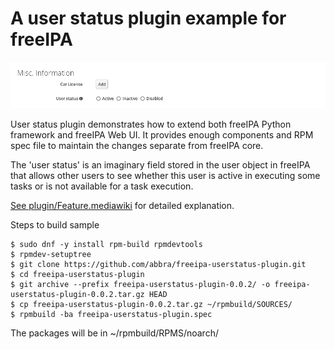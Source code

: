 # A user status plugin example for freeIPA

![](userstatus.png)

User status plugin demonstrates how to extend both freeIPA Python framework and
freeIPA Web UI. It provides enough components and RPM spec file to maintain the
changes separate from freeIPA core.

The 'user status' is an imaginary field stored in the user object in freeIPA
that allows other users to see whether this user is active in executing some
tasks or is not available for a task execution.

[See plugin/Feature.mediawiki](plugin/Feature.mediawiki) for detailed explanation.

Steps to build sample


    $ sudo dnf -y install rpm-build rpmdevtools
    $ rpmdev-setuptree
    $ git clone https://github.com/abbra/freeipa-userstatus-plugin.git
    $ cd freeipa-userstatus-plugin
    $ git archive --prefix freeipa-userstatus-plugin-0.0.2/ -o freeipa-userstatus-plugin-0.0.2.tar.gz HEAD
    $ cp freeipa-userstatus-plugin-0.0.2.tar.gz ~/rpmbuild/SOURCES/
    $ rpmbuild -ba freeipa-userstatus-plugin.spec

The packages will be in ~/rpmbuild/RPMS/noarch/
